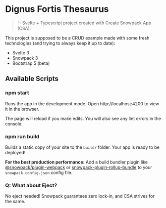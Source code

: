 # Dignus Fortis Thesaurus

> ✨ Svelte + Typescript project created with Create Snowpack App (CSA).

This project is supposed to be a CRUD example made with some fresh technologies (and trying to always keep it up to date):

- Svelte 3
- Snowpack 3
- Bootstrap 5 (beta)

## Available Scripts

### npm start

Runs the app in the development mode.
Open http://localhost:4200 to view it in the browser.

The page will reload if you make edits.
You will also see any lint errors in the console.

### npm run build

Builds a static copy of your site to the `build/` folder.
Your app is ready to be deployed!

**For the best production performance:** Add a build bundler plugin like [@snowpack/plugin-webpack](https://github.com/snowpackjs/snowpack/tree/main/plugins/plugin-webpack) or [snowpack-plugin-rollup-bundle](https://github.com/ParamagicDev/snowpack-plugin-rollup-bundle) to your `snowpack.config.json` config file.

### Q: What about Eject?

No eject needed! Snowpack guarantees zero lock-in, and CSA strives for the same.
